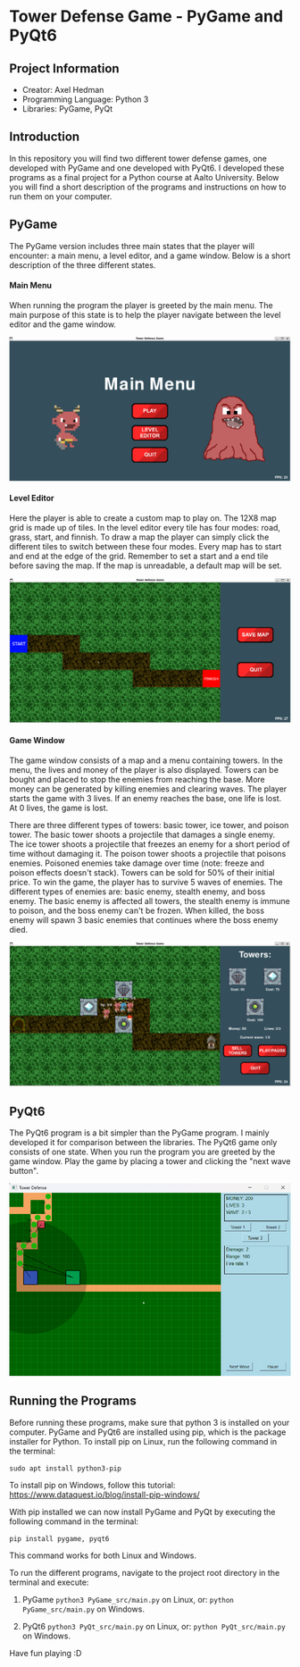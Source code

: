 # Tower Defense Game - PyGame and PyQt6

## Project Information
 - Creator: Axel Hedman
 - Programming Language: Python 3
 - Libraries: PyGame, PyQt

## Introduction
In this repository you will find two different tower defense games, one developed with PyGame and one developed with PyQt6. I developed these programs as a final project for a Python course at Aalto University. Below you will find a short description of the programs and instructions on how to run them on your computer.

## PyGame

The PyGame version includes three main states that the player will encounter: a main menu, a level editor, and a game window. Below is a short description of the three different states.

#### Main Menu
When running the program the player is greeted by the main menu. The main purpose of this state is to help the player navigate between the level editor and the game window. 

![Main Menu](\assets\main_menu.png)

#### Level Editor
Here the player is able to create a custom map to play on. The 12X8 map grid is made up of tiles. In the level editor every tile has four modes: road, grass, start, and finnish. To draw a map the player can simply click the different tiles to switch between these four modes. Every map has to start and end at the edge of the grid. Remember to set a start and a end tile before saving the map. If the map is unreadable, a default map will be set.

![Level Editor](\assets\level_editor.png)

#### Game Window
The game window consists of a map and a menu containing towers. In the menu, the lives and money of the player is also displayed. Towers can be bought and placed to stop the enemies from reaching the base. More money can be generated by killing enemies and clearing waves. The player starts the game with 3 lives. If an enemy reaches the base, one life is lost. At 0 lives, the game is lost.

There are three different types of towers: basic tower, ice tower, and poison tower. The basic tower shoots a projectile that damages a single enemy. The ice tower shoots a projectile that freezes an enemy for a short period of time without damaging it. The poison tower shoots a projectile that poisons enemies. Poisoned enemies take damage over time (note: freeze and poison effects doesn't stack). Towers can be sold for 50% of their initial price. To win the game, the player has to survive 5 waves of enemies. The different types of enemies are: basic enemy, stealth enemy, and boss enemy. The basic enemy is affected all towers, the stealth enemy is immune to poison, and the boss enemy can't be frozen. When killed, the boss enemy will spawn 3 basic enemies that continues where the boss enemy died. 

![Game Window](\assets\game.png)

## PyQt6
The PyQt6 program is a bit simpler than the PyGame program. I mainly developed it for comparison between the libraries. The PyQt6 game only consists of one state. When you run the program you are greeted by the game window. Play the game by placing a tower and clicking the "next wave button".

![PyQt game](\assets\pyqt.png)

## Running the Programs
Before running these programs, make sure that python 3 is installed on your computer. PyGame and PyQt6 are installed using pip, which is the package installer for Python. To install pip on Linux, run the following command in the terminal: 
```
sudo apt install python3-pip
```
To install pip on Windows, follow this tutorial: https://www.dataquest.io/blog/install-pip-windows/

With pip installed we can now install PyGame and PyQt by executing the following command in the terminal:
```
pip install pygame, pyqt6
```
This command works for both Linux and Windows.

To run the different programs, navigate to the project root directory in the terminal and execute:

1. PyGame
```python3 PyGame_src/main.py``` on Linux, or:
``` python PyGame_src/main.py ``` on Windows.

2. PyQt6
```python3 PyQt_src/main.py``` on Linux, or:
```python PyQt_src/main.py``` on Windows.

Have fun playing :D
